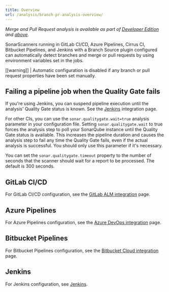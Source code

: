 ```yaml
---
title: Overview
url: /analysis/branch-pr-analysis-overview/
---
```


_Merge and Pull Request analysis is available as part of [Developer Edition](https://redirect.sonarsource.com/editions/developer.html) and [above](https://www.sonarsource.com/plans-and-pricing/)._

SonarScanners running in GitLab CI/CD, Azure Pipelines, Cirrus CI, Bitbucket Pipelines, and Jenkins with a Branch Source plugin configured can automatically detect branches and merge or pull requests by using environment variables set in the jobs.

[[warning]]
| Automatic configuration is disabled if any branch or pull request properties have been set manually.

## Failing a pipeline job when the Quality Gate fails
If you're using Jenkins, you can suspend pipeline execution until the analysis' Quality Gate status is known. See the [Jenkins](/analysis/jenkins/) integration page.

For other CIs, you can use the `sonar.qualitygate.wait=true` analysis parameter in your configuration file. Setting `sonar.qualitygate.wait` to true forces the analysis step to poll your SonarQube instance until the Quality Gate status is available. This increases the pipeline duration and causes the analysis step to fail any time the Quality Gate fails, even if the actual analysis is successful. You should only use this parameter if it's necessary.

You can set the `sonar.qualitygate.timeout` property to the number of seconds that the scanner should wait for a report to be processed. The default is 300 seconds.

## GitLab CI/CD
For GitLab CI/CD configuration, see the [GitLab ALM integration](/analysis/gitlab-integration/) page.

## Azure Pipelines
For Azure Pipelines configuration, see the [Azure DevOps integration](/analysis/azuredevops-integration/) page.

## Bitbucket Pipelines
For Bitbucket Pipelines configuration, see the [Bitbucket Cloud integration](/analysis/bitbucket-cloud-integration/) page.

## Jenkins
For Jenkins configuration, see [Jenkins](/analysis/jenkins/).
